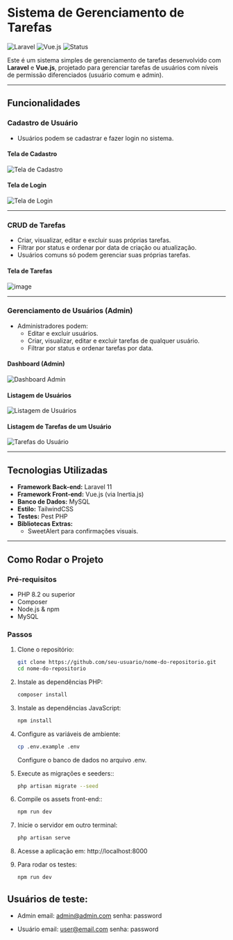 # Sistema de Gerenciamento de Tarefas

![Laravel](https://img.shields.io/badge/Laravel-11-blue) ![Vue.js](https://img.shields.io/badge/Vue.js-3-green) ![Status](https://img.shields.io/badge/Status-Concluído-brightgreen)

Este é um sistema simples de gerenciamento de tarefas desenvolvido com **Laravel** e **Vue.js**, projetado para gerenciar tarefas de usuários com níveis de permissão diferenciados (usuário comum e admin).

---

## Funcionalidades

### Cadastro de Usuário
- Usuários podem se cadastrar e fazer login no sistema.

#### Tela de Cadastro
![Tela de Cadastro](https://github.com/user-attachments/assets/12ae2a88-f134-4203-81f9-2f91aa4a1490)

#### Tela de Login
![Tela de Login](https://github.com/user-attachments/assets/04c77458-011b-4d60-aca2-da53a160965a)

---

### CRUD de Tarefas
- Criar, visualizar, editar e excluir suas próprias tarefas.
- Filtrar por status e ordenar por data de criação ou atualização.
- Usuários comuns só podem gerenciar suas próprias tarefas.

#### Tela de Tarefas
![image](https://github.com/user-attachments/assets/627ccbd9-d486-4f09-9230-f6b2fc8c7c22)

---

### Gerenciamento de Usuários (Admin)
- Administradores podem:
  - Editar e excluir usuários.
  - Criar, visualizar, editar e excluir tarefas de qualquer usuário.
  - Filtrar por status e ordenar tarefas por data.

#### Dashboard (Admin)
![Dashboard Admin](https://github.com/user-attachments/assets/562955ce-44bd-4c32-b2af-385fb1569df0)

#### Listagem de Usuários
![Listagem de Usuários](https://github.com/user-attachments/assets/9d7e4c0c-b25d-467b-9274-1dc2984147e0)

#### Listagem de Tarefas de um Usuário
![Tarefas do Usuário](https://github.com/user-attachments/assets/c549d3bb-6f55-4f93-84dc-09e5e5edaa73)

---

## Tecnologias Utilizadas
- **Framework Back-end:** Laravel 11
- **Framework Front-end:** Vue.js (via Inertia.js)
- **Banco de Dados:** MySQL
- **Estilo:** TailwindCSS
- **Testes:** Pest PHP
- **Bibliotecas Extras:**
  - SweetAlert para confirmações visuais.

---

## Como Rodar o Projeto

### Pré-requisitos
- PHP 8.2 ou superior
- Composer
- Node.js & npm
- MySQL

### Passos
1. Clone o repositório:
   ```bash
   git clone https://github.com/seu-usuario/nome-do-repositorio.git
   cd nome-do-repositorio
   ```

2. Instale as dependências PHP:
   ```bash
   composer install
   ```
   
3. Instale as dependências JavaScript:
   ```bash
   npm install
   ```

4. Configure as variáveis de ambiente:
   ```bash
   cp .env.example .env
   ```
   Configure o banco de dados no arquivo .env.

5. Execute as migrações e seeders::
   ```bash
   php artisan migrate --seed
   ```
6. Compile os assets front-end::
   ```bash
   npm run dev
   ```

7. Inicie o servidor em outro terminal:
   ```bash
   php artisan serve
   ```
8. Acesse a aplicação em: http://localhost:8000

9. Para rodar os testes:
    ```bash
    npm run dev
    ```

## Usuários de teste:
- Admin
  email: admin@admin.com
  senha: password

- Usuário
  email: user@email.com
  senha: password

